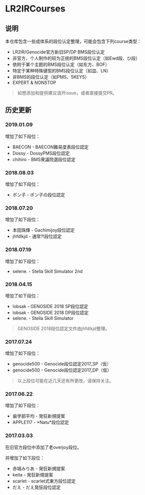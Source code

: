LR2IRCourses
==================

## 说明

本仓库包含一些成体系的段位认定整理，可能会包含下列course类型：
- LR2IR/Genocide官方新旧SP/DP BMS段位认定
- 非官方，个人制作的较为正统的BMS段位认定（如Ewd段、ひ段）
- 依附于某个主题的BMS段位认定（如东方、BOF）
- 特定于某种特殊键型的BMS段位认定（如皿、LN）
- 非BMS的段位认定（如PMS、5KEYS）
- EXPERT & NONSTOP

> 如想添加和提供建议请开issue，或者直接提交PR。

## 历史更新

### 2019.01.09

增加了如下段位：
- BAECON - BAECON難易度表段位認定
- Dossy - DossyPMS段位認定
- chihiro - BMS衆議院選段位認定

### 2018.08.03

增加了如下段位：
- ポン子 - ポン子の段位認定

### 2018.07.20

增加了如下段位：
- 本田珠輝 - Gachimijoy段位認定
- jhfdlkjd - 通常?!段位認定

### 2018.07.19

增加了如下段位：
- selene. - Stella Skill Simulator 2nd

### 2018.04.15

增加了如下段位：
- lobsak - GENOSIDE 2018 SP段位認定
- lobsak - GENOSIDE 2018 DP段位認定
- selene. - Stella Skill Simulator

> GENOSIDE 2018段位認定文件由jhfdlkjd整理。

### 2017.07.24

增加了如下段位：
- genocide500 - Genocide段位認定2017_SP（仮）
- genocide500 - Genocide段位認定2017_DP（仮）

> 以上段位可能在近几天还有所更改，请保持关注。

### 2017.06.22

增加了如下段位：
- 歯学部平均 - 発狂新規提案
- APPLE117 - \*Natu\*段位認定

### 2017.03.03

在旧官方段位中添加了老overjoy段位。

并增加了如下段位：
- 赤城みりあ - 発狂新規提案
- keita - 発狂新規提案
- scarlet - scarlet式東方段位認定
- だえ - だえ発狂段位認定
